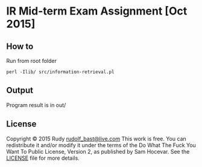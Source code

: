 # IR Mid-term Exam Assignment [Oct 2015]

## How to

Run from root folder

```shell
perl -Ilib/ src/information-retrieval.pl
```

## Output

Program result is in out/

## License
Copyright © 2015 Rudy <rudolf_bast@live.com>
This work is free. You can redistribute it and/or modify it under the
terms of the Do What The Fuck You Want To Public License, Version 2,
as published by Sam Hocevar. See the [LICENSE](/LICENSE.md) file for more details.
